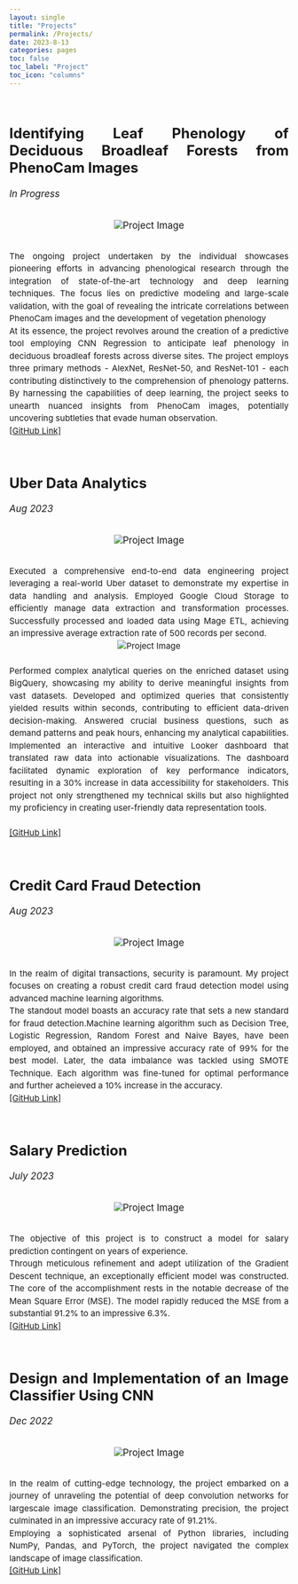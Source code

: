 ```yaml
---
layout: single
title: "Projects"
permalink: /Projects/
date: 2023-8-13
categories: pages
toc: false
toc_label: "Project"
toc_icon: "columns"
---
```

<style>
    .image-container {
        display: flex;
        justify-content: center;
    }
    
    .project-image {
        width: 300px; /* Adjust the width as needed */
        height: 300px; /* Adjust the height as needed */
        margin: 10px; /* Add some margin between images */
    }
</style>
  
  <div style="text-align: justify; font-size: 17px;">     
    <h2><strong><br>Identifying Leaf Phenology of Deciduous Broadleaf Forests from PhenoCam Images</strong></h2>
     <p><i>In Progress</i></p><br>
     <div class="image-container"><img src="/assets/images/decidousForest.jpg" alt="Project Image"> </div>
      <br>               
    <p style="line-height: 1.5; font-size: 15px;">
      The ongoing project undertaken by the individual showcases pioneering efforts in advancing phenological research through the integration of state-of-the-art technology and deep learning techniques. The focus lies on predictive modeling and large-scale validation, with the goal of revealing the intricate correlations between PhenoCam images and the development of vegetation phenology <br>
      At its essence, the project revolves around the creation of a predictive tool employing CNN Regression to anticipate leaf phenology in deciduous broadleaf forests across diverse sites. The project employs three primary methods - AlexNet, ResNet-50, and ResNet-101 - each contributing distinctively to the comprehension of phenology patterns. By harnessing the capabilities of deep learning, the project seeks to unearth nuanced insights from PhenoCam images, potentially uncovering subtleties that evade human observation.<br>
      <a href="https://github.com/AmritaNeogi/PhenoCam-Image-Analysis-Using-CNN">[GitHub Link]</a><br>      
    </p>
   </div> 
   
   <div style="text-align: justify; font-size: 17px;">     
    <h2><strong><br>Uber Data Analytics</strong></h2>
     <p><i>Aug 2023</i></p><br>
     <div class="image-container"><img src="/assets/images/uber-header.jpg" alt="Project Image"> </div>
     <br>               
    <p style="line-height: 1.5; font-size: 15px;">     
    Executed a comprehensive end-to-end data engineering project leveraging a real-world Uber dataset to demonstrate my expertise in data handling and analysis. Employed Google Cloud Storage to efficiently manage data extraction and transformation processes. Successfully processed and loaded data using Mage ETL, achieving an impressive average extraction rate of 500 records per second. 
    <a class="image-container"><img src="/assets/images/Overview.png" alt="Project Image"></a><br>
    <!-- <a class="image-container"><img src="/assets/images/uber_data_model.jpeg" alt="Project Image"></a><br> -->
    Performed complex analytical queries on the enriched dataset using BigQuery, showcasing my ability to derive meaningful insights from vast datasets. Developed and optimized queries that consistently yielded results within seconds, contributing to efficient data-driven decision-making. Answered crucial business questions, such as demand patterns and peak hours, enhancing my analytical capabilities.
    Implemented an interactive and intuitive Looker dashboard that translated raw data into actionable visualizations. The dashboard facilitated dynamic exploration of key performance indicators, resulting in a 30% increase in data accessibility for stakeholders. This project not only strengthened my technical skills but also highlighted my proficiency in creating user-friendly data representation tools.<br>    
    <a href="https://github.com/AmritaNeogi/Uber_data_Analytics"><br>[GitHub Link]</a><br>      
    </p>
   </div>

   <div style="text-align: justify; font-size: 17px;">     
    <h2><strong><br>Credit Card Fraud Detection</strong></h2>
     <p><i>Aug 2023</i></p><br>
     <div class="image-container"><img src="/assets/images/credit_card.jpeg" alt="Project Image"> </div>
      <br>               
    <p style="line-height: 1.5; font-size: 15px;">
      In the realm of digital transactions, security is paramount. My project focuses on creating a robust credit card fraud detection model using advanced machine learning algorithms. <br> 
      The standout model boasts an accuracy rate that sets a new standard for fraud detection.Machine learning algorithm such as Decision Tree, Logistic Regression, Random Forest and Naive Bayes, have been employed, and obtained an impressive accuracy rate of 99% for the best model. 
      Later, the data imbalance was tackled using SMOTE Technique. Each algorithm was fine-tuned for optimal performance and further acheieved a 10% increase in the accuracy.<br>
      <a href="https://github.com/AmritaNeogi/Data-Science-Project-Credit-Card-Fraud-Detection">[GitHub Link]</a><br>      
    </p>
   </div> 

   <div style="text-align: justify; font-size: 17px;">     
    <h2><strong><br>Salary Prediction</strong></h2>
     <p><i>July 2023</i></p><br>
      <div class="image-container"><img src="/assets/images/salary_pred.jpg" alt="Project Image"> </div>
      <br>               
    <p style="line-height: 1.5; font-size: 15px;">
      The objective of this project is to construct a model for salary prediction contingent on years of experience.<br>
      Through meticulous refinement and adept utilization of the Gradient Descent technique, an exceptionally efficient model was constructed. The core of the accomplishment rests in the notable decrease of the Mean Square Error (MSE). The model rapidly reduced the MSE from a substantial 91.2% to an impressive 6.3%.<br>
      <a href="https://github.com/AmritaNeogi/Data-Science-Project-Salary-Prediction">[GitHub Link]</a><br>      
    </p>
   </div> 
      
   <div style="text-align: justify; font-size: 17px;">     
    <h2><strong><br>Design and Implementation of an Image Classifier Using CNN</strong></h2>
     <p><i>Dec 2022</i></p><br>
      <div class="image-container"><img src="/assets/images/image_classifier.png" alt="Project Image"></div>
      <br>               
    <p style="line-height: 1.5; font-size: 15px;">    
      In the realm of cutting-edge technology, the project embarked on a journey of unraveling the potential of deep convolution networks for largescale image classification. Demonstrating precision, the project culminated in an impressive accuracy rate of 91.21%. <br>
      Employing a sophisticated arsenal of Python libraries, including NumPy, Pandas, and PyTorch, the project navigated the complex landscape of image classification.<br>
      <a href="https://github.com/ISTA421INFO521/final-project-AmritaNeogi">[GitHub Link]</a><br>      
    </p>
   </div> 
    


